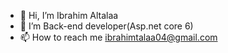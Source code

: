 - 👋 Hi, I’m Ibrahim Altalaa
- 👀 I’m Back-end developer(Asp.net core 6)
- 📫 How to reach me ibrahimtalaa04@gmail.com

<!---
ibrahimtalaa04/ibrahimtalaa04 is a ✨ special ✨ repository because its `README.md` (this file) appears on your GitHub profile.
You can click the Preview link to take a look at your changes.
--->
